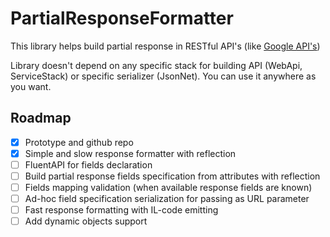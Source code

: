 # PartialResponseFormatter

This library helps build partial response in RESTful API's (like [Google API's](https://developers.google.com/+/web/api/rest/#partial-response))

Library doesn't depend on any specific stack for building API (WebApi, ServiceStack) or specific serializer (JsonNet). You can use it anywhere as you want.

## Roadmap

- [x] Prototype and github repo
- [x] Simple and slow response formatter with reflection
- [ ] FluentAPI for fields declaration
- [ ] Build partial response fields specification from attributes with reflection
- [ ] Fields mapping validation (when available response fields are known)
- [ ] Ad-hoc field specification serialization for passing as URL parameter
- [ ] Fast response formatting with IL-code emitting
- [ ] Add dynamic objects support